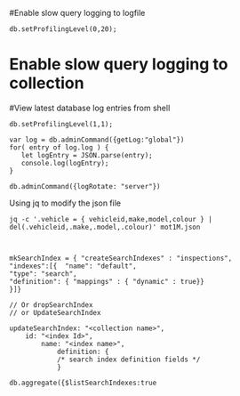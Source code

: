 #Enable slow query logging to logfile

`db.setProfilingLevel(0,20); `

# Enable slow query logging to collection
#View latest database log entries from shell

`db.setProfilingLevel(1,1);`

```
var log = db.adminCommand({getLog:"global"})
for( entry of log.log ) {
   let logEntry = JSON.parse(entry);
   console.log(logEntry);
}
```

```
db.adminCommand({logRotate: "server"})
```


Using jq to modify the json file
```angular2html
jq -c '.vehicle = { vehicleid,make,model,colour } | del(.vehicleid,.make,.model,.colour)' mot1M.json 
```


```angular2html


mkSearchIndex = { "createSearchIndexes" : "inspections",
"indexes":[{  "name": "default",
"type": "search", 
"definition": { "mappings" : { "dynamic" : true}}
}]}

// Or dropSearchIndex
// or UpdateSearchIndex

updateSearchIndex: "<collection name>",
    id: "<index Id>",
        name: "<index name>",
            definition: {
            /* search index definition fields */
            }
            
db.aggregate({$listSearchIndexes:true
```